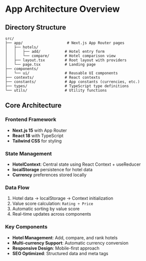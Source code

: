 # App Architecture Overview

## Directory Structure

```
src/
├── app/                    # Next.js App Router pages
│   ├── hotels/
│   │   ├── add/           # Hotel entry form
│   │   └── compare/       # Hotel comparison view
│   ├── layout.tsx         # Root layout with providers
│   └── page.tsx           # Landing page
├── components/
│   └── ui/                # Reusable UI components
├── contexts/              # React contexts
├── constants/             # App constants (currencies, etc.)
├── types/                 # TypeScript type definitions
└── utils/                 # Utility functions
```

## Core Architecture

### Frontend Framework

- **Next.js 15** with App Router
- **React 18** with TypeScript
- **Tailwind CSS** for styling

### State Management

- **HotelContext**: Central state using React Context + useReducer
- **localStorage** persistence for hotel data
- **Currency** preferences stored locally

### Data Flow

1. Hotel data → localStorage → Context initialization
2. Value score calculation: `Rating ÷ Price`
3. Automatic sorting by value score
4. Real-time updates across components

### Key Components

- **Hotel Management**: Add, compare, and rank hotels
- **Multi-currency Support**: Automatic currency conversion
- **Responsive Design**: Mobile-first approach
- **SEO Optimized**: Structured data and meta tags
